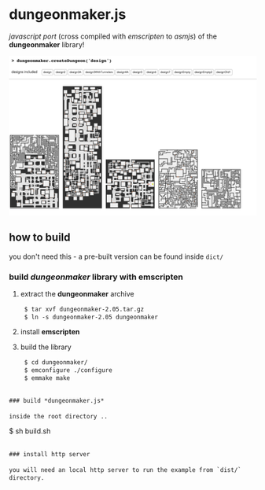 # dungeonmaker.js

*javascript port* (cross compiled with *emscripten* to *asmjs*) of the **dungeonmaker** library!

![preview](./preview.png)


## how to build

you don't need this - a pre-built version can be found inside `dict/`

### build *dungeonmaker* library with **emscripten**

1. extract the **dungeonmaker** archive

   ```
    $ tar xvf dungeonmaker-2.05.tar.gz
    $ ln -s dungeonmaker-2.05 dungeonmaker
   ```

2. install **emscripten**
3. build the library

   ```
    $ cd dungeonmaker/
    $ emconfigure ./configure
    $ emmake make
  ```

### build *dungeonmaker.js*

inside the root directory ..

```
  $ sh build.sh
```

### install http server

you will need an local http server to run the example from `dist/` directory.




